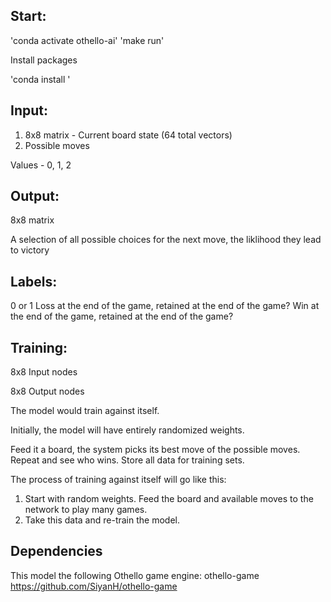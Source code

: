 ## Start:

'conda activate othello-ai'
'make run'

Install packages 

'conda install <x>'


## Input: 

1. 8x8 matrix - Current board state (64 total vectors)
2. Possible moves

Values - 0, 1, 2 


## Output:

8x8 matrix 

A selection of all possible choices for the next move, the liklihood they lead to victory


## Labels: 

0 or 1 
Loss at the end of the game, retained at the end of the game?
Win at the end of the game, retained at the end of the game?


## Training: 

8x8 Input nodes

8x8 Output nodes

The model would train against itself. 

Initially, the model will have entirely randomized weights. 

Feed it a board, the system picks its best move of the possible moves. Repeat and see who wins. Store all data for training sets.


The process of training against itself will go like this: 

1. Start with random weights. Feed the board and available moves to the network to play many games. 
2. Take this data and re-train the model. 


## Dependencies 

This model the following Othello game engine: 
othello-game <https://github.com/SiyanH/othello-game>
